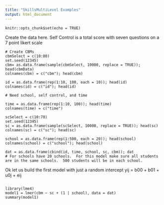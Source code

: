 ```yaml
---
title: "SkillsMultiLevel Examples"
output: html_document
---
```


```{r setup, include=FALSE}
knitr::opts_chunk$set(echo = TRUE)
```
Create the data here.  Self Control is a total score with seven questions on a 7 point likert scale
```{r}
# Create CBMs
cbmSelect = c(10:80)
set.seed(12345)
cbm= as.data.frame(sample(cbmSelect, 10000, replace = TRUE)); head(cbmData)
colnames(cbm) = c("cbm"); head(cbm)

id = as.data.frame(rep(1:10, 100, each = 10)); head(id)
colnames(id) = c("id"); head(id)

# Need school, self control, and time

time = as.data.frame(rep(1:10, 100)); head(time)
colnames(time) = c("time")

scSelect = c(10:70)
set.seed(12345)
sc = as.data.frame(sample(scSelect, 10000, replace = TRUE)); head(sc)
colnames(sc) = c("sc"); head(sc)

school = as.data.frame(rep(1:500, each = 20)); head(school)
colnames(school) = c("school"); head(school)

dat = as.data.frame(cbind(id, time, school, sc, cbm)); dat
# For schools have 20 schools.  For this model make sure all students are in the same schools.  500 students will be in each school.  
```
Ok let us build the first model with just a random intercept
yij = b00 + b01 + u0j + eij
```{r}

```


```{r}
library(lme4)
model1 = lmer(cbm ~ sc + (1 | school), data = dat)
summary(model1)
```


